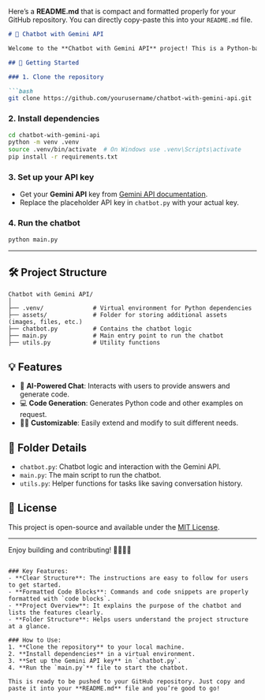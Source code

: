 Here’s a **README.md** that is compact and formatted properly for your GitHub repository. You can directly copy-paste this into your `README.md` file.

```markdown
# 🤖 Chatbot with Gemini API

Welcome to the **Chatbot with Gemini API** project! This is a Python-based chatbot that uses **Gemini API** to generate code examples, assist with programming queries, and provide answers to user questions.

## 🚀 Getting Started

### 1. Clone the repository

```bash
git clone https://github.com/yourusername/chatbot-with-gemini-api.git
```

### 2. Install dependencies

```bash
cd chatbot-with-gemini-api
python -m venv .venv
source .venv/bin/activate  # On Windows use .venv\Scripts\activate
pip install -r requirements.txt
```

### 3. Set up your API key

- Get your **Gemini API** key from [Gemini API documentation](https://developers.google.com).
- Replace the placeholder API key in `chatbot.py` with your actual key.

### 4. Run the chatbot

```bash
python main.py
```

---

## 🛠️ Project Structure

```
Chatbot with Gemini API/
│
├── .venv/              # Virtual environment for Python dependencies
├── assets/             # Folder for storing additional assets (images, files, etc.)
├── chatbot.py          # Contains the chatbot logic
├── main.py             # Main entry point to run the chatbot
├── utils.py            # Utility functions
```

## 💡 Features

- 🤖 **AI-Powered Chat**: Interacts with users to provide answers and generate code.
- 💻 **Code Generation**: Generates Python code and other examples on request.
- 🧑‍💻 **Customizable**: Easily extend and modify to suit different needs.

## 📂 Folder Details

- `chatbot.py`: Chatbot logic and interaction with the Gemini API.
- `main.py`: The main script to run the chatbot.
- `utils.py`: Helper functions for tasks like saving conversation history.

## 📌 License

This project is open-source and available under the [MIT License](LICENSE).

---

Enjoy building and contributing! 👨‍💻👩‍💻
```

### Key Features:
- **Clear Structure**: The instructions are easy to follow for users to get started.
- **Formatted Code Blocks**: Commands and code snippets are properly formatted with `code blocks`.
- **Project Overview**: It explains the purpose of the chatbot and lists the features clearly.
- **Folder Structure**: Helps users understand the project structure at a glance.

### How to Use:
1. **Clone the repository** to your local machine.
2. **Install dependencies** in a virtual environment.
3. **Set up the Gemini API key** in `chatbot.py`.
4. **Run the `main.py`** file to start the chatbot.

This is ready to be pushed to your GitHub repository. Just copy and paste it into your **README.md** file and you’re good to go!
